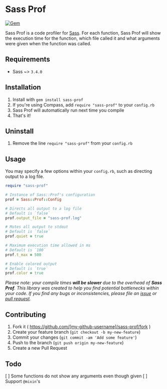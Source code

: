 # Sass Prof

[![Gem](https://img.shields.io/gem/v/sass-prof.svg?style=flat-square)](https://rubygems.org/gems/sass-prof)

Sass Prof is a code profiler for [Sass](https://github.com/sass/sass). For each function, Sass Prof will show the execution time for the function, which file called it and what arguments were given when the function was called.

## Requirements

* Sass ~> `3.4.0`

## Installation

1. Install with `gem install sass-prof`
2. If you're using Compass, add `require "sass-prof"` to your `config.rb`
3. Sass Prof will automatically run next time you compile
4. That's it!

## Uninstall
1. Remove the line `require "sass-prof"` from your `config.rb`

## Usage
You may specify a few options within your `config.rb`, such as directing output to a log file.

```ruby
require "sass-prof"

# Instance of Sass::Prof's configuration
prof = Sass::Prof::Config

# Directs all output to a log file
# Default is `false`
prof.output_file = "sass-prof.log"

# Mutes all output to stdout
# Default is `false`
prof.quiet = true

# Maximum execution time allowed in ms
# Default is `100`
prof.t_max = 500

# Enable colored output
# Default is `true`
prof.color = true
```

_Please note: your compile times **will be slower** due to the overhead of **Sass Prof**. This library was created to help you find potential bottlenecks within your code. If you find any bugs or inconsistencies, please file an [issue](https://github.com/ezekg/sass-prof/issues) or [pull request](https://github.com/ezekg/sass-prof/pulls)._

## Contributing

1. Fork it ( https://github.com/[my-github-username]/sass-prof/fork )
2. Create your feature branch (`git checkout -b my-new-feature`)
3. Commit your changes (`git commit -am 'Add some feature'`)
4. Push to the branch (`git push origin my-new-feature`)
5. Create a new Pull Request

## Todo

[ ] Some functions do not show any arguments even though given
[ ] Support `@mixin`'s
